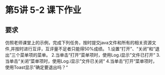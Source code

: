 # 第5讲 5-2 课下作业
## 要求
仿照老师课堂上的示例，完成下列任务，按时提交java文件和所有的相关资源文件,并按时进行互评，互评量不足者只能得50%成绩。
1.设置“打开”、“关闭”和“退出”三个菜单项的菜单。
2.当单击“打开“菜单项时，使用Log.i显示”文件已打开“
3.当单击“关闭“菜单项时，使用Log.i显示”文件已关闭“
4.当单击“打开“菜单项时，使用Toast显示”确定要退出吗？“